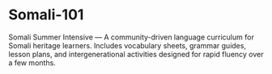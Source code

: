 # Somali-101
Somali Summer Intensive — A community-driven language curriculum for Somali heritage learners. Includes vocabulary sheets, grammar guides, lesson plans, and intergenerational activities designed for rapid fluency over a few months.
